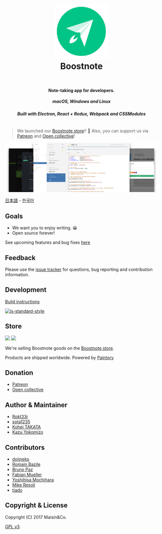 <h1 align="center">
  <a href="https://github.com/BoostIO/Boostnote"><img src="./resources/app.png" alt="Boostnote" width="180"></a>
  <br>
  Boostnote
  <br>
  <br>
</h1>
<h4 align="center">Note-taking app for developers. </h4>
<h5 align="center">macOS, Windows and Linux</h5>
<h5 align="center">Built with Electron, React + Redux, Webpack and CSSModules</h5>
<h1> </h1>

> We launched our [Boostnote store](https://boostnote.paintory.com/)!! :tada: Also, you can support us via [Patreon](https://www.patreon.com/boostnote) and [Open collective](https://opencollective.com/boostnote)!

![Boostnote app screenshot](./resources/repository/top.png)

[日本語](./readme-ja.md) - [한국어](./readme-ko.md)

## Goals
* We want you to enjoy writing. :grinning:
* Open source forever!

See upcoming features and bug fixes [here](https://github.com/BoostIO/Boostnote/wiki/Requested-features)

## Feedback
Please use the [issue tracker](https://github.com/BoostIO/Boostnote/issues) for questions, bug reporting and contribution information.

## Development
[Build instructions](docs/build.md)

[![js-standard-style](https://cdn.rawgit.com/feross/standard/master/badge.svg)](https://github.com/feross/standard)


## Store
<img src="https://b00st.io/images/t3.png" width="250"/>
<img src="https://b00st.io/images/t1.png" width="250"/>

We're selling Boostnote goods on the [Boostnote store](https://boostnote.paintory.com/).

Products are shipped worldwide. Powered by [Paintory](https://paintory.com/)

## Donation
* [Patreon](https://www.patreon.com/boostnote)
* [Open collective](https://opencollective.com/boostnote)

## Author & Maintainer
- [Rokt33r](https://github.com/rokt33r)
- [sota1235](https://github.com/sota1235)
- [Kohei TAKATA](https://github.com/kohei-takata)
- [Kazu Yokomizo](https://github.com/kazup01)

## Contributors
- [dojineko](https://github.com/dojineko)
- [Romain Bazile](https://github.com/gromain)
- [Bruno Paz](https://github.com/brpaz)
- [Fabian Mueller](https://github.com/dotcs)
- [Yoshihisa Mochihara](https://github.com/yosmoc)
- [Mike Resoli](https://github.com/mikeres0)
- [tjado](https://github.com/tejado)

## Copyright & License
Copyright (C) 2017 Maisin&Co.

[GPL v3](./LICENSE).
